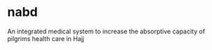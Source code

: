 # nabd
An integrated medical system to increase the absorptive capacity of pilgrims health care in Hajj
